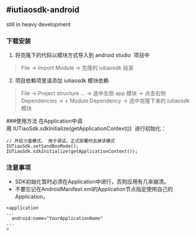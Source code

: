 #iutiaosdk-android
-------------
still in heavy development

### 下载安装
1. 将克隆下的代码以模块方式导入到 android studio
 项目中
> File -> Import Module -> 克隆的 iutiaosdk 目录

2. 项目依赖项里请添加 iutiaosdk 模块依赖
> File -> Project structure ... -> 选中左侧 app 模块 -> 点击右侧 Dependencies -> + Module Dependency -> 选中克隆下来的 iutiaosdk 模块

###使用方法
在Application中调用 IUTiaoSdk.sdkInitialize(getApplicationContext())
 进行初始化：
```
// 开启沙盒模式， 用于调试，正式部署时去掉该模式
IUTiaoSdk.setSandBoxMode();
IUTiaoSdk.sdkInitialize(getApplicationContext());
```
### 注意事项
* SDK初始化暂时必须在Application中进行，否则应用有几率崩溃。
* 不要忘记在AndroidManifest.xml的Application节点指定使用自己的Application。
```
<application
...    
  android:name="YourApplicationName"
...
> 
  ```
